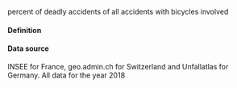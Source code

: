 percent of deadly accidents of all accidents with bicycles involved 
#### Definition

#### Data source
INSEE for France, geo.admin.ch for Switzerland and Unfallatlas for Germany. All data for the year 2018